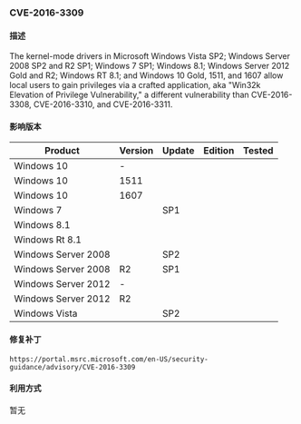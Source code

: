 ### CVE-2016-3309

#### 描述

The kernel-mode drivers in Microsoft Windows Vista SP2; Windows Server 2008 SP2 and R2 SP1; Windows 7 SP1; Windows 8.1; Windows Server 2012 Gold and R2; Windows RT 8.1; and Windows 10 Gold, 1511, and 1607 allow local users to gain privileges via a crafted application, aka "Win32k Elevation of Privilege Vulnerability," a different vulnerability than CVE-2016-3308, CVE-2016-3310, and CVE-2016-3311.

#### 影响版本

| Product             | Version | Update | Edition | Tested |
| ------------------- | ------- | ------ | ------- | ------ |
| Windows 10          | -       |        |         |        |
| Windows 10          | 1511    |        |         |        |
| Windows 10          | 1607    |        |         |        |
| Windows 7           |         | SP1    |         |        |
| Windows 8.1         |         |        |         |        |
| Windows Rt 8.1      |         |        |         |        |
| Windows Server 2008 |         | SP2    |         |        |
| Windows Server 2008 | R2      | SP1    |         |        |
| Windows Server 2012 | -       |        |         |        |
| Windows Server 2012 | R2      |        |         |        |
| Windows Vista       |         | SP2    |         |        |

#### 修复补丁

```
https://portal.msrc.microsoft.com/en-US/security-guidance/advisory/CVE-2016-3309
```

#### 利用方式

暂无